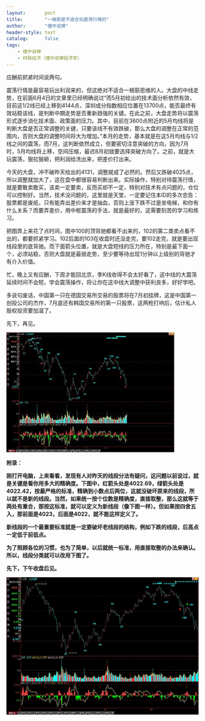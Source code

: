 ```yaml
---
layout:       post
title:        "一根筋是不适合玩震荡行情的"
author:       "缠中说禅"
header-style: text
catalog:      false
tags:
    - 缠中说禅
    - 时政经济（缠中说禅经济学）
---
```


应酬前抓紧时间说两句。



震荡行情是最容易玩出利润来的，但这绝对不适合一根筋思维的人。大盘的中线走势，在前面6月4日的文章里已经明确说过“而5月初给出的技术面分析依然有效，目前这1/2线已经上移到4144点，深圳成分指数相应位置在13700点，能否最终有效站稳该线，是判断中期走势是否重新趋强的关键。在此之前，大盘走势将以震荡形式逐步消化技术面、政策面的压力。其中，目前在3600点附近的5月均线将是判断大盘是否正常调整的关键，只要该线不有效跌破，那么大盘的调整在正常的范围内，否则大盘的调整时间将大为增加。”本月的走势，基本就是在这5月均线与1/2线之间的震荡，而7月，这判断依然成立，但要密切注意突破的方向，因为7月时，5月均线将上移，空间压缩，最迟8月初就要选择突破方向了。之前，就是大玩震荡，狠拉狠砸，把利润给洗出来，把差价打出来。



今天的大盘，冲不破昨天给出的4131，调整就成了必然的。然后又跌破4025点，所以调整就加大了，这在盘中都很容易判断出来。实际操作，特别对待震荡行情，就是要敢卖敢买，该卖一定要卖，反而买却不一定，特别对技术有点问题的，仓位可以控制好。当然，技术没问题的，这里就是天堂，一定要记住本ID的多次忠告：股票都是废纸，只有能弄出差价来才是抽血，否则上涨下跌不过是坐电梯，和你有什么关系？而要弄差价，用中枢震荡的手法，就是最好的，这需要刻苦的学习和练习。



把图弄上来花了点时间，图中100的顶背驰都看不出来的，102的第二类卖点看不出的，都要抓紧学习。102后面的103在收盘时还没走完，要102走完，就是要出现线段里的底背驰。而下面箭头位置，就是大盘短线的压力所在，特别是最下面一个，必须站稳，否则大盘就是最弱走势，至少要等待出现1分钟以上级别的背驰才有介入价值。



忙，晚上又有应酬，下周才能回北京，季K线收得不会太好看了，这中线的大震荡延续时间不会短，学会震荡操作，将让你在这中线大调整中获利良多，好好学吧。



多说句废话，中国第一只在德国交易所交易的股票将在7月初挂牌，这是中国第一创投公司的杰作，7月底还有韩国交易所的第一只股票，这两枪打响后，估计私人股权投资要加温了。



先下，再见。



![](/img/czsc/20070628-0564_1.jpg)



**附录：**



**刚打开电脑，上来看看，发现有人对昨天的线段分法有疑问，这问题以前说过，就是关键是看你用多大的精确度。下图中，红箭头处是4022.69，绿箭头处是4022.42，按最严格的标准，精确到小数点后两位，这就没破坏原来的线段，所以就不是新的线段。当然，如果统一按个位数是精确度，直接取整，那么这就等于两处有重合，那按这标准，就可以定义为新线段（像下图一样）。但如果按四舍五入，那前面是4023，后面是4022，就不能这样定义了。**



**新线段的一个最重要标准就是一定要破坏老线段的结构，例如下跌的线段，后高点一定低于前低点。**



**为了照顾各位的习惯，也为了简单，以后就统一标准，用直接取整的办法来确认。所以，线段分类就可以改用下图了。**



**先下，下午收盘后见。**



![](/img/czsc/20070628-0564_2.jpg)
